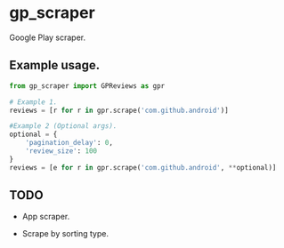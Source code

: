 # gp_scraper

Google Play scraper.

## Example usage.

```python
from gp_scraper import GPReviews as gpr

# Example 1.
reviews = [r for r in gpr.scrape('com.github.android')]

#Example 2 (Optional args).
optional = {
	'pagination_delay': 0,
	'review_size': 100
}
reviews = [e for r in gpr.scrape('com.github.android', **optional)]
```

## TODO
- App scraper.

- Scrape by sorting type.
